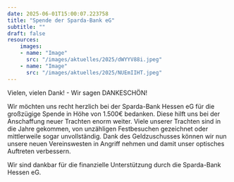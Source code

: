 ```yaml
---
date: 2025-06-01T15:00:07.223758
title: "Spende der Sparda-Bank eG"
subtitle: ""
draft: false
resources:
    images:
    - name: "Image"
      src: "/images/aktuelles/2025/dWYYV88i.jpeg"
    - name: "Image"
      src: "/images/aktuelles/2025/NUEmIIHT.jpeg"
---
```


Vielen, vielen Dank! - Wir sagen DANKESCHÖN!

Wir möchten uns recht herzlich bei der Sparda-Bank Hessen eG für die großzügige Spende in Höhe von 1.500€ bedanken. Diese hilft uns bei der Anschaffung neuer Trachten enorm weiter. Viele unserer Trachten sind in die Jahre gekommen, von unzähligen Festbesuchen gezeichnet oder mittlerweile sogar unvollständig. Dank des Geldzuschusses können wir nun unsere neuen Vereinswesten in Angriff nehmen und damit unser optisches Auftreten verbessern. 

Wir sind dankbar für die finanzielle Unterstützung durch die Sparda-Bank Hessen eG.
